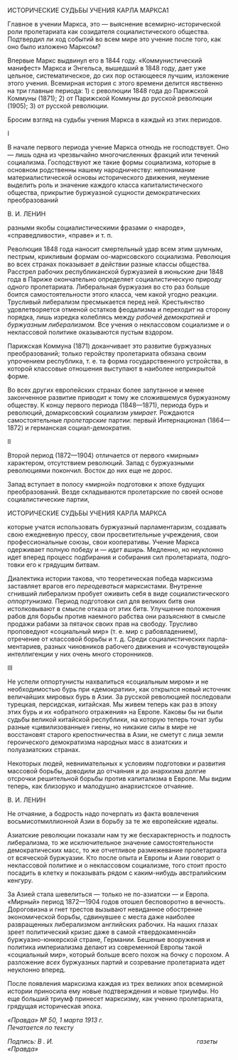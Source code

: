 ИСТОРИЧЕСКИЕ СУДЬБЫ УЧЕНИЯ КАРЛА МАРКСА1

Главное в учении Маркса, это — выяснение всемирно-исторической роли пролета­риата как созидателя социалистического общества. Подтвердил ли ход событий во всем мире это учение после того, как оно было изложено Марксом?

Впервые Маркс выдвинул его в 1844 году. «Коммунистический манифест» Маркса и Энгельса, вышедший в 1848 году, дает уже цельное, систематическое, до сих пор ос­тающееся лучшим, изложение этого учения. Всемирная история с этого времени делит­ся явственно на три главные периода: 1) с революции 1848 года до Парижской Комму­ны (1871); 2) от Парижской Коммуны до русской революции (1905); 3) от русской ре­волюции.

Бросим взгляд на судьбы учения Маркса в каждый из этих периодов.

I

В начале первого периода учение Маркса отнюдь не господствует. Оно — лишь одна из чрезвычайно многочисленных фракций или течений социализма. Господствуют же такие формы социализма, которые в основном родственны нашему народничеству: не­понимание материалистической основы исторического движения, неумение выделить роль и значение каждого класса капиталистического общества, прикрытие буржуазной сущности демократических преобразований

  

В. И. ЛЕНИН

разными якобы социалистическими фразами о «народе», «справедливости», «праве» и т. п.

Революция 1848 года наносит смертельный удар всем этим шумным, пестрым, крик­ливым формам оо-марксовского социализма. Революция во всех странах показывает _в действии_ разные классы общества. Расстрел рабочих республиканской буржуазией в июньские дни 1848 года в Париже окончательно определяет социалистическую приро­ду _одного_ пролетариата. Либеральная буржуазия во сто раз больше боится самостоя­тельности этого класса, чем какой угодно реакции. Трусливый либерализм пресмыкает­ся перед ней. Крестьянство удовлетворяется отменой остатков феодализма и переходит на сторону порядка, лишь изредка колеблясь между _рабочей демократией и буржуаз­ным либерализмом._ Все учения о неклассовом социализме и о неклассовой политике оказываются пустым вздором.

Парижская Коммуна (1871) доканчивает это развитие буржуазных преобразований; только геройству пролетариата обязана своим упрочением республика, т. е. та форма государственного устройства, в которой классовые отношения выступают в наиболее неприкрытой форме.

Во всех других европейских странах более запутанное и менее законченное развитие приводит к тому же сложившемуся буржуазному обществу. К концу первого периода (1848—1871), периода бурь и революций, домарксовский социализм _умирает._ Рожда­ются самостоятельные _пролетарские_ партии: первый Интернационал (1864—1872) и германская социал-демократия.

II

Второй период (1872—1904) отличается от первого «мирным» характером, отсутст­вием революций. Запад с буржуазными революциями покончил. Восток до них еще не дорос.

Запад вступает в полосу «мирной» подготовки к эпохе будущих преобразований. Везде складываются пролетарские по своей основе социалистические партии,

  

ИСТОРИЧЕСКИЕ СУДЬБЫ УЧЕНИЯ КАРЛА МАРКСА

которые учатся использовать буржуазный парламентаризм, создавать свою ежеднев­ную прессу, свои просветительные учреждения, свои профессиональные союзы, свои кооперативы. Учение Маркса одерживает полную победу и — _идет вширь._ Медленно, но неуклонно идет вперед процесс подбирания и собирания сил пролетариата, подго­товки его к грядущим битвам.

Диалектика истории такова, что теоретическая победа марксизма заставляет врагов его _переодеваться_ марксистами. Внутренне сгнивший либерализм пробует оживить себя в виде социалистического _оппортунизма._ Период подготовки сил для великих битв они истолковывают в смысле отказа от этих битв. Улучшение положения рабов для борьбы против наемного рабства они разъясняют в смысле продажи рабами за пя­тачок своих прав на свободу. Трусливо проповедуют «социальный мир» (т. е. мир с ра­бовладением), отречение от классовой борьбы и т. д. Среди социалистических парла­ментариев, разных чиновников рабочего движения и «сочувствующей» интеллигенции у них очень много сторонников.

III

Не успели оппортунисты нахвалиться «социальным миром» и не необходимостью бурь при «демократии», как открылся новый источник величайших мировых бурь в Азии. За русской революцией последовали турецкая, персидская, китайская. Мы живем теперь как раз в эпоху этих бурь и их «обратного отражения» на Европе. Каковы бы ни были судьбы великой китайской республики, на которую теперь точат зубы разные «цивилизованные» гиены, но никакие силы в мире не восстановят старого крепостни­чества в Азии, не сметут с лица земли героического демократизма народных масс в азиатских и полуазиатских странах.

Некоторых людей, невнимательных к условиям подготовки и развития массовой борьбы, доводили до отчаяния и до анархизма долгие отсрочки решительной борьбы против капитализма в Европе. Мы видим теперь, как близоруко и малодушно анархист­ское отчаяние.

  

В. И. ЛЕНИН

Не отчаяние, а бодрость надо почерпать из факта вовлечения восьмисотмиллионной Азии в борьбу за те же европейские идеалы.

Азиатские революции показали нам ту же бесхарактерность и подлость либерализма, то же исключительное значение самостоятельности демократических масс, то же от­четливое размежевание пролетариата от всяческой буржуазии. Кто после опыта и Ев­ропы и Азии говорит о неклассовой политике и о неклассовом социализме, того стоит просто посадить в клетку и показывать рядом с каким-нибудь австралийским кенгуру.

За Азией стала шевелиться — только не по-азиатски — и Европа. «Мирный» период 1872—1904 годов отошел бесповоротно в вечность. Дороговизна и гнет трестов вызы­вают невиданное обострение экономической борьбы, сдвинувшее с места даже наибо­лее развращенных либерализмом английских рабочих. На наших глазах зреет полити­ческий кризис даже в самой «твердокаменной» буржуазно-юнкерской стране, Герма­нии. Бешеные вооружения и политика империализма делают из современной Европы такой «социальный мир», который больше всего похож на бочку с порохом. А разло­жение _всех_ буржуазных партий и созревание пролетариата идет неуклонно вперед.

После появления марксизма каждая из трех великих эпох всемирной истории прино­сила ему новые подтверждения и новые триумфы. Но еще больший триумф принесет марксизму, как учению пролетариата, грядущая историческая эпоха.

_«Правда» № 50, 1 марта 1913 г.                                                            Печатается по тексту_

_Подпись: В . И.                                                                                  газеты «Правда»_
